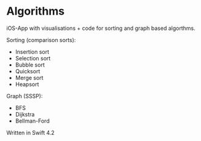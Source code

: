# Algorithms
iOS-App with visualisations + code for sorting and graph based algorthms.

Sorting (comparison sorts):
 - Insertion sort
 - Selection sort
 - Bubble sort
 - Quicksort
 - Merge sort
 - Heapsort

Graph (SSSP):
- BFS
- Dijkstra
- Bellman-Ford


Written in Swift 4.2

